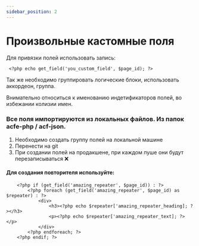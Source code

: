 ```yaml
---
sidebar_position: 2
---
```

# Произвольные кастомные поля

Для привязки полей использовать запись: 
```
 <?php echo get_field('you_custom_field', $page_id); ?>
```

Так же необходимо группировать логические блоки, использовать аккордеон, группа.

Внимательно относиться к именованию индетификаторов полей, во избежании колизии имен.

### Все поля импортируются из локальных файлов. Из папок acfe-php / acf-json.

1. Необходимо создать группу полей на локальной машине
2. Перенести на git
3. При создании полей на продакшене, при каждом пуше они будут перезаписываться ❌

#### Для создания повторителя используйте:
```
	<?php if (get_field('amazing_repeater', $page_id)) : ?>
		<?php foreach (get_field('amazing_repeater', $page_id) as $repeater) : ?>
			<div>
                <h3><?php echo $repeater['amazing_repeater_heading]; ?></h3>
				<p><?php echo $repeater['amazing_repeater_text]; ?></p>
			</div>
		<?php endforeach; ?>
	<?php endif; ?>
 ```